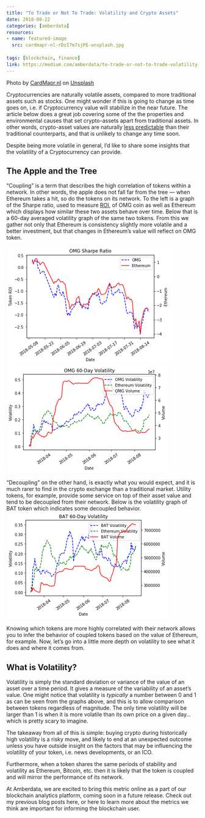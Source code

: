 ```yaml
---
title: "To Trade or Not To Trade: Volatility and Crypto Assets"
date: 2018-08-22
categories: [amberdata]
resources:
- name: featured-image
  src: cardmapr-nl-rDzI7m7sjPE-unsplash.jpg

tags: [blockchain, finance]
link: https://medium.com/amberdata/to-trade-or-not-to-trade-volatility-and-crypto-assets-c938ab2f27a8
---
```

Photo by <a href="https://unsplash.com/@cardmapr?utm_source=unsplash&utm_medium=referral&utm_content=creditCopyText">CardMapr.nl</a> on <a href="https://unsplash.com/s/photos/cryptocurrency?utm_source=unsplash&utm_medium=referral&utm_content=creditCopyText">Unsplash</a>

Cryptocurrencies are naturally volatile assets, compared to more traditional assets such as stocks. One might wonder if this is going to change as time goes on, i.e. if Cryptocurrency value will stabilize in the near future. The article below does a great job covering some of the the properties and environmental causes that set crypto-assets apart from traditional assets. In other words, crypto-asset values are naturally [less predictable](https://snovian.space/blog/understanding-volatility-in-blockchain-tokens/) than their traditional counterparts, and that is unlikely to change any time soon.

Despite being more volatile in general, I’d like to share some insights that the volatility of a Cryptocurrency can provide.

## The Apple and the Tree
“Coupling” is a term that describes the high correlation of tokens within a network. In other words, the apple does not fall far from the tree — when Ethereum takes a hit, so do the tokens on its network. To the left is a graph of the Sharpe ratio, used to measure [ROI](/2018/08/roi-are-cryptocurrencies-good-investments/), of OMG coin as well as Ethereum which displays how similar these two assets behave over time. Below that is a 60-day averaged volatility graph of the same two tokens. From this we gather not only that Ethereum is consistency slightly more volatile and a better investment, but that changes in Ethereum’s value will reflect on OMG token.

![](omg_sharpe.png "Sharpe Ratio, used to measure ROI of OMG and Ethereum over the past 3 months. Similar behavior Indicates coupling.")
![](omg_avg_vol.png "60-Day averaged volatility of OMG and Ethereum, plotted with the token volume. Shows the mirroring behavior of these two tokens.")

“Decoupling” on the other hand, is exactly what you would expect, and it is much rarer to find in the crypto exchange than a traditional market. Utility tokens, for example, provide some service on top of their asset value and tend to be decoupled from their network. Below is the volatility graph of BAT token which indicates some decoupled behavior.
![](bat_vol.png "BAT token 60-Day volatility, again plotted with Ethereum. Notice spikes for the token in areas where Ethereum is falling or reaching a plateau")

Knowing which tokens are more highly correlated with their network allows you to infer the behavior of coupled tokens based on the value of Ethereum, for example. Now, let’s go into a little more depth on volatility to see what it does and where it comes from.

## What is Volatility?
Volatility is simply the standard deviation or variance of the value of an asset over a time period. It gives a measure of the variability of an asset’s value. One might notice that volatility is *typically* a number between 0 and 1 as can be seen from the graphs above, and this is to allow comparison between tokens regardless of magnitude. The only time volatility will be larger than 1 is when it is more volatile than its own price on a given day… which is pretty scary to imagine.

The takeaway from all of this is simple: buying crypto during historically high volatility is a risky move, and likely to end at an unexpected outcome unless you have outside insight on the factors that may be influencing the volatility of your token, i.e. news developments, or an ICO.

Furthermore, when a token shares the same periods of stability and volatility as Ethereum, Bitcoin, etc. then it is likely that the token is coupled and will mirror the performance of its network.

At Amberdata, we are excited to bring this metric online as a part of our blockchain analytics platform, coming soon in a future release. Check out my previous blog posts here, or here to learn more about the metrics we think are important for informing the blockchain user.